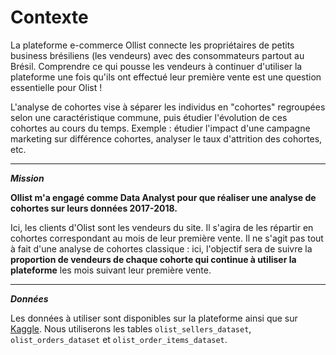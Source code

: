 # Contexte


La plateforme e-commerce Ollist connecte les propriétaires de petits business brésiliens (les vendeurs) avec des consommateurs partout au Brésil. Comprendre ce qui pousse les vendeurs à continuer d'utiliser la plateforme une fois qu'ils ont effectué leur première vente est une question essentielle pour Olist !

L'analyse de cohortes vise à séparer les individus en "cohortes" regroupées selon une caractéristique commune, puis étudier l'évolution de ces cohortes au cours du temps. Exemple : étudier l'impact d'une campagne marketing sur différence cohortes, analyser le taux d'attrition des cohortes, etc.

---

**_Mission_**

**Ollist m'a engagé comme Data Analyst pour que réaliser une analyse de cohortes sur leurs données 2017-2018.**

Ici, les clients d'Olist sont les vendeurs du site. Il s'agira de les répartir en cohortes correspondant au mois de leur première vente. Il ne s'agit pas tout à fait d'une analyse de cohortes classique : ici, l'objectif sera de suivre la **proportion de vendeurs de chaque cohorte qui continue à utiliser la plateforme** les mois suivant leur première vente.

---

**_Données_**

Les données à utiliser sont disponibles sur la plateforme ainsi que sur [Kaggle](https://www.kaggle.com/olistbr/brazilian-ecommerce). Nous utiliserons les tables  `olist_sellers_dataset`, `olist_orders_dataset` et `olist_order_items_dataset`.

